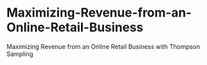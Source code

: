 # Maximizing-Revenue-from-an-Online-Retail-Business
Maximizing Revenue from an Online Retail Business with Thompson Sampling
